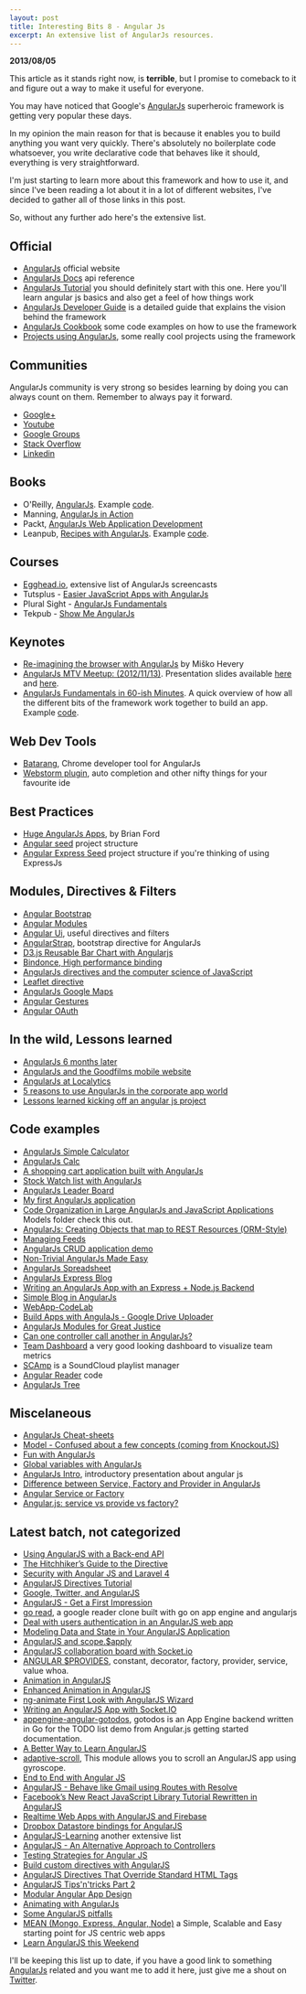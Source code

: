 ```yaml
---
layout: post
title: Interesting Bits 8 - Angular Js
excerpt: An extensive list of AngularJs resources.
---
```


<div class="msg msg--danger">
	<p><strong>2013/08/05</strong></p>
	<p>This article as it stands right now, is <strong>terrible</strong>, but I promise to comeback to it and figure out a way to make it useful for everyone.</p>
</div>

You may have noticed that Google's [AngularJs](http://angularjs.org/) superheroic framework is getting very popular these days.

In my opinion the main reason for that is because it enables you to build anything you want very quickly. There's absolutely no boilerplate code whatsoever, you write declarative code that behaves like it should, everything is very straightforward.

I'm just starting to learn more about this framework and how to use it, and since I've been reading a lot about it in a lot of different websites, I've decided to gather all of those links in this post.

So, without any further ado here's the extensive list.




## Official 

- [AngularJs](http://angularjs.org/) official website
- [AngularJs Docs](http://docs.angularjs.org/) api reference
- [AngularJs Tutorial](http://docs.angularjs.org/tutorial/) you should definitely start with this one. Here you'll learn angular js basics and also get a feel of how things work
- [AngularJs Developer Guide](http://docs.angularjs.org/guide) is a detailed guide that explains the vision behind the framework
- [AngularJs Cookbook](http://docs.angularjs.org/cookbook/) some code examples on how to use the framework
- [Projects using AngularJs](https://github.com/angular/angular.js/wiki/Projects-using-AngularJs), some really cool projects using the framework





## Communities

AngularJs community is very strong so besides learning by doing you can always count on them. Remember to always pay it forward.

- [Google+](https://plus.google.com/+AngularJs/posts)
- [Youtube](http://www.youtube.com/user/angularjs)
- [Google Groups](https://groups.google.com/forum/?fromgroups#!forum/angular)
- [Stack Overflow](http://stackoverflow.com/questions/tagged/angularjs)
- [Linkedin](http://www.linkedin.com/groups?groupDashboard=&gid=4896676)





## Books

- O'Reilly, [AngularJs](http://shop.oreilly.com/product/0636920028055.do). Example [code](https://github.com/shyamseshadri/angularjs-book).
- Manning, [AngularJs in Action](http://www.manning.com/bford/)
- Packt, [AngularJs Web Application Development](http://www.packtpub.com/angularjs-web-application-development/book)
- Leanpub, [Recipes with AngularJs](https://leanpub.com/recipes-with-angular-js). Example [code](https://github.com/fdietz/recipes-with-angular-js-examples).





## Courses

- [Egghead.io](http://www.egghead.io/), extensive list of AngularJs screencasts
- Tutsplus - [Easier JavaScript Apps with AngularJs](https://tutsplus.com/course/easier-js-apps-with-angular/)
- Plural Sight - [AngularJs Fundamentals](http://www.pluralsight.com/training/Courses/TableOfContents/angularjs-fundamentals)
- Tekpub - [Show Me AngularJs](http://tekpub.com/productions/angular)





## Keynotes

- [Re-imagining the browser with AngularJs](http://www.youtube.com/watch?v=ersEb9vTX3Y) by Miško Hevery
- [AngularJs MTV Meetup: (2012/11/13)](http://www.youtube.com/watch?v=VxuN6WO3tIA). Presentation slides available [here](http://slides.wesalvaro.com/20121113/) and [here](https://docs.google.com/presentation/d/1FRkzxuBrP9gTwkdXT22ke7J-zMwxUSRbfrbHTO_qRRM/edit#slide=id.p).
- [AngularJs Fundamentals in 60-ish Minutes](http://weblogs.asp.net/dwahlin/archive/2013/04/12/video-tutorial-angularjs-fundamentals-in-60-ish-minutes.aspx). A quick overview of how all the different bits of the framework work together to build an app. Example [code](http://tinyurl.com/AngularJsDemos).





## Web Dev Tools

- [Batarang](https://github.com/angular/angularjs-batarang), Chrome developer tool for AngularJs
- [Webstorm plugin](http://plugins.jetbrains.com/plugin?pr=idea&pluginId=6971), auto completion and other nifty things for your favourite ide





## Best Practices

- [Huge AngularJs Apps](http://briantford.com/blog/huuuuuge-angular-apps.html), by Brian Ford
- [Angular seed](https://github.com/angular/angular-seed) project structure
- [Angular Express Seed](https://github.com/btford/angular-express-seed) project structure if you're thinking of using ExpressJs





## Modules, Directives & Filters

- [Angular Bootstrap](http://angular-ui.github.io/bootstrap/)
- [Angular Modules](http://ngmodules.org/)
- [Angular Ui](http://angular-ui.github.io/), useful directives and filters
- [AngularStrap](http://mgcrea.github.io/angular-strap/), bootstrap directive for AngularJs
- [D3.js Reusable Bar Chart with Angularjs](http://bl.ocks.org/biovisualize/5372077)
- [Bindonce, High performance binding](https://github.com/Pasvaz/bindonce)
- [AngularJs directives and the computer science of JavaScript](http://www.adobe.com/devnet/html5/articles/angularjs-directives-and-the-computer-science-of-javascript.html)
- [Leaflet directive](http://tombatossals.github.io/angular-leaflet-directive/)
- [AngularJs Google Maps](http://nlaplante.github.io/angular-google-maps/)
- [Angular Gestures](https://github.com/wzr1337/angular-gestures)
- [Angular OAuth](https://github.com/enginous/angular-oauth)





## In the wild, Lessons learned

- [AngularJs 6 months later](http://tech.shift.com/post/39661462162/angularjs-6-months-later)
- [AngularJs and the Goodfilms mobile website](http://goodfil.ms/blog/posts/2012/08/13/angularjs-and-the-goodfilms-mobile-site-part-1/)
- [AngularJs at Localytics](http://www.localytics.com/blog/2013/angularjs-at-localytics/)
- [5 reasons to use AngularJs in the corporate app world](http://oscarvillarreal.com/2013/05/07/5-reasons-to-use-angularjs-in-the-corporate-app-world/)
- [Lessons learned kicking off an angular js project](http://joelhooks.com/blog/2013/05/22/lessons-learned-kicking-off-an-angularjs-project/)





## Code examples

- [AngularJs Simple Calculator](http://rabidgadfly.com/2012/12/angularjs-simple-calculator/)
- [AngularJs Calc](http://www.thomporter.com/apps/angularjs_calc)
- [A shopping cart application built with AngularJs](http://www.codeproject.com/Articles/576246/A-Shopping-Cart-Application-Built-with-AngularJs)
- [Stock Watch list with AngularJs](http://www.zacharytamas.com/2013/04/stock-watchlist-with-angularjs/)
- [AngularJs Leader Board](https://github.com/simpulton/angularjs-leader-board)
- [My first AngularJs application](http://www.raymondcamden.com/index.cfm/2011/11/29/My-first-AngularJs-application)
- [Code Organization in Large AngularJs and JavaScript Applications](http://cliffmeyers.com/blog/2013/4/21/code-organization-angularjs-javascript) Models folder check this out.
- [AngularJs: Creating Objects that map to REST Resources (ORM-Style)](http://stackoverflow.com/questions/16186887/angularjs-creating-objects-that-map-to-rest-resources-orm-style)
- [Managing Feeds](http://dailyjs.com/2013/05/09/angularjs-4/)
- [AngularJs CRUD application demo](https://github.com/angular-app/angular-app)
- [Non-Trivial AngularJs Made Easy](http://joshdmiller.github.io/ng-boilerplate/)
- [AngularJs Spreadsheet](http://thomasstreet.net/blog/spreadsheet.html)
- [AngularJs Express Blog](https://github.com/fdietz/angular-express-blog)
- [Writing an AngularJs App with an Express + Node.js Backend](http://briantford.com/blog/angular-express.html)
- [Simple Blog in AngularJs](http://jsfiddle.net/carpasse/mcVfK/3/)
- [WebApp-CodeLab](https://github.com/vojtajina/WebApp-CodeLab/tree/master/FinalProject)
- [Build Apps with AngulaJs - Google Drive Uploader](http://developer.chrome.com/trunk/apps/angular_framework.html)
- [AngularJs Modules for Great Justice](https://github.com/lavinjj/angularjs-modules-for-great-justice)
- [Can one controller call another in AngularJs?](http://stackoverflow.com/questions/9293423/can-one-controller-call-another-in-angularjs)
- [Team Dashboard](http://fdietz.github.io/team_dashboard/) a very good looking dashboard to visualize team metrics
- [SCAmp](https://github.com/beshrkayali/SCAmp) is a SoundCloud playlist manager
- [Angular Reader](https://github.com/jeffbcross/ngswipe-demo) code
- [AngularJs Tree](http://jsfiddle.net/uXbn6/91/)





## Miscelaneous

- [AngularJs Cheat-sheets](http://www.cheatography.com/proloser/cheat-sheets/angularjs/)
- [Model - Confused about a few concepts (coming from KnockoutJS)](https://groups.google.com/forum/#!topicsearchin/angular/complex$20AND$20model$20AND$20object/angular/j1g2UgPvnkM)
- [Fun with AngularJs](http://devgirl.org/2013/03/21/fun-with-angularjs/)
- [Global variables with AngularJs](http://www.codinginsight.com/global-variable-with-angularjs/)
- [AngularJs Intro](http://derkoe.github.io/presentations/angularjs-intro/), introductory presentation about angular js
- [Difference between Service, Factory and Provider in AngularJs](https://gist.github.com/Mithrandir0x/3639232)
- [Angular Service or Factory](http://iffycan.blogspot.pt/2013/05/angular-service-or-factory.html)
- [Angular.js: service vs provide vs factory?](http://stackoverflow.com/questions/15666048/angular-js-service-vs-provide-vs-factory)





## Latest batch, not categorized

- [Using AngularJS with a Back-end API](https://blog.backlift.com/entry/angular-tut2)
- [The Hitchhiker’s Guide to the Directive](http://amitgharat.wordpress.com/2013/06/08/the-hitchhikers-guide-to-the-directive/)
- [Security with Angular JS and Laravel 4](http://www.youtube.com/watch?v=18ifoT-Id54)
- [AngularJS Directives Tutorial](http://www.befundoo.com/university/tutorials/angularjs-directives-tutorial/)
- [Google, Twitter, and AngularJS](http://dailyjs.com/2013/04/11/angularjs-1/)
- [AngularJS - Get a First Impression](http://architects.dzone.com/articles/angularjs-get-first-impression)
- [go read](https://github.com/mjibson/goread), a google reader clone built with go on app engine and angularjs
- [Deal with users authentication in an AngularJS web app](http://blog.brunoscopelliti.com/deal-with-users-authentication-in-an-angularjs-web-app)
- [Modeling Data and State in Your AngularJS Application](http://joelhooks.com/blog/2013/04/24/modeling-data-and-state-in-your-angularjs-application/)
- [AngularJS and scope.$apply](http://jimhoskins.com/2012/12/17/angularjs-and-apply.html)
- [AngularJS collaboration board with Socket.io](http://www.netmagazine.com/tutorials/angularjs-collaboration-board-socketio)
- [ANGULAR $PROVIDES](http://slides.wesalvaro.com/20121113/#/), constant, decorator, factory, provider, service, value whoa.
- [Animation in AngularJS](http://www.yearofmoo.com/2013/04/animation-in-angularjs.html)
- [Enhanced Animation in AngularJS](http://www.yearofmoo.com/2013/05/enhanced-animations-in-angularjs.html)
- [ng-animate First Look with AngularJS Wizard](http://onehungrymind.com/ng-animate-first-look-with-angularjs-wizard/)
- [Writing an AngularJS App with Socket.IO](http://www.html5rocks.com/en/tutorials/frameworks/angular-websockets/)
- [appengine-angular-gotodos](https://github.com/GoogleCloudPlatform/appengine-angular-gotodos), gotodos is an App Engine backend written in Go for the TODO list demo from Angular.js getting started documentation.
- [A Better Way to Learn AngularJS](http://www.thinkster.io/pick/51d287681e4b9c9098000013/a-better-way-to-learn-angularjs)
- [adaptive-scroll](https://github.com/angular-adaptive/adaptive-scroll), This module allows you to scroll an AngularJS app using gyroscope.
- [End to End with Angular JS](http://www.youtube.com/watch?client=mv-google&gl=IE&hl=en-GB&v=hqAyiqUs93c&nomobile=1)
- [AngularJS - Behave like Gmail using Routes with Resolve](http://www.youtube.com/watch?hl=en-GB&client=mv-google&gl=IE&v=P6KITGRQujQ&list=UUKW92i7iQFuNILqQOUOCrFw&index=4&feature=plcp&nomobile=1)
- [Facebook’s New React JavaScript Library Tutorial Rewritten in AngularJS](https://medium.com/make-your-own-apps/e71bcedc36b)
- [Realtime Web Apps with AngularJS and Firebase](http://www.youtube.com/watch?v=C7ZI7z7qnHU)
- [Dropbox Datastore bindings for AngularJS](https://github.com/AnalogJ/dropstore-ng)
- [AngularJS-Learning](https://github.com/jmcunningham/AngularJS-Learning) another extensive list
- [AngularJS - An Alternative Approach to Controllers](http://www.thinkster.io/pick/51d285a81e4b9c6c9c00000f/angularjs-an-alternative-approach-to-controllers)
- [Testing Strategies for Angular JS](http://www.youtube.com/watch?v=UYVcY9EJcRs)
- [Build custom directives with AngularJS](http://www.ng-newsletter.com/posts/directives.html)
- [AngularJS Directives That Override Standard HTML Tags](http://flippinawesome.org/2013/07/22/angularjs-directives-that-override-standard-html-tags/)
- [AngularJS Tips'n'tricks Part 2](http://blog.revolunet.com/blog/2013/07/23/angularjs-tips-n-tricks-2/)
- [Modular Angular App Design](http://clintberry.com/2013/modular-angularjs-application-design/)
- [Animating with AngularJs](http://flippinawesome.org/2013/08/05/animating-with-angularjs/)
- [Some AngularJS pitfalls](http://branchandbound.net/blog/web/2013/08/some-angularjs-pitfalls/)
- [MEAN (Mongo, Express, Angular, Node)](https://github.com/linnovate/mean) a Simple, Scalable and Easy starting point for JS centric web apps
- [Learn AngularJS this Weekend](http://joelhooks.com/blog/2013/08/03/learn-angularjs-in-a-weekend/)



I'll be keeping this list up to date, if you have a good link to something [AngularJs](http://angularjs.org/) related and you want me to add it here, just give me a shout on [Twitter](twitter.com/rodolfocaldeira).